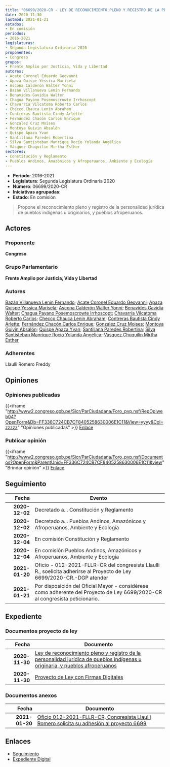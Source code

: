 ```yaml
---
title: "06699/2020-CR - LEY DE RECONOCIMIENTO PLENO Y REGISTRO DE LA PERSONALIDAD JURÍDICA DE PUEBLOS INDÍGENAS U ORIGINARIOS, Y PUEBLOS AFROPERUANOS"
date: 2020-11-30
lastmod: 2021-01-21
estados:
- En comisión
periodos:
- 2016-2021
legislaturas:
- Segunda Legislatura Ordinaria 2020
proponentes:
- Congreso
grupos:
- Frente Amplio por Justicia, Vida y Libertad
autores:
- Acate Coronel Eduardo Geovanni
- Apaza Quispe Yessica Marisela
- Ascona Calderón Walter Yonni
- Bazán Villanueva Lenin Fernando
- Benavides Gavidia Walter
- Chagua Payano Posemoscrowte Irrhoscopt
- Chavarría Vilcatoma Roberto Carlos
- Checco Chauca Lenin Abraham
- Contreras Bautista Cindy Arlette
- Fernández Chacón Carlos Enrique
- Gonzalez Cruz Moises
- Montoya Guivin Absalón
- Quispe Apaza Yvan
- Santillana Paredes Robertina
- Silva Santisteban Manrique Rocío Yolanda Angélica
- Vásquez Chuquilin Mirtha Esther
sectores:
- Constitución y Reglamento
- Pueblos Andinos, Amazónicos y Afroperuanos, Ambiente y Ecología
---
```

- **Periodo**: 2016-2021
- **Legislatura**: Segunda Legislatura Ordinaria 2020
- **Número**: 06699/2020-CR
- **Iniciativas agrupadas**: 
- **Estado**: En comisión

> Propone el reconocimiento pleno y registro de la personalidad jurídica de pueblos indígenas u originarios, y pueblos afroperuanos.


## Actores

### Proponente

**Congreso**

### Grupo Parlamentario

**Frente Amplio por Justicia, Vida y Libertad**

### Autores

[Bazán Villanueva Lenin Fernando](mailto:mailto:lbazan@congreso.gob.pe); [Acate Coronel Eduardo Geovanni](mailto:mailto:eacate@congreso.gob.pe); [Apaza Quispe Yessica Marisela](mailto:mailto:yapaza@congreso.gob.pe); [Ascona Calderón Walter Yonni](mailto:mailto:wascona@congreso.gob.pe); [Benavides Gavidia Walter](mailto:mailto:wbenavides@congreso.gob.pe); [Chagua Payano Posemoscrowte Irrhoscopt](mailto:mailto:pchagua@congreso.gob.pe); [Chavarría Vilcatoma Roberto Carlos](mailto:mailto:rchavarria@congreso.gob.pe); [Checco Chauca Lenin Abraham](mailto:mailto:lchecco@congreso.gob.pe); [Contreras Bautista Cindy Arlette](mailto:mailto:acontreras@congreso.gob.pe); [Fernández Chacón Carlos Enrique](mailto:mailto:cfernandezch@congreso.gob.pe); [Gonzalez Cruz Moises](mailto:mailto:mgonzalezc@congreso.gob.pe); [Montoya Guivin Absalón](mailto:mailto:amontoya@congreso.gob.pe); [Quispe Apaza Yvan](mailto:mailto:mquispes@congreso.gob.pe); [Santillana Paredes Robertina](mailto:mailto:rsantillana@congreso.gob.pe); [Silva Santisteban Manrique Rocío Yolanda Angélica](mailto:mailto:rsilvas@congreso.gob.pe); [Vásquez Chuquilin Mirtha Esther](mailto:mailto:mvasquezch@congreso.gob.pe)

### Adherentes

Llaulli Romero Freddy

## Opiniones

### Opiniones publicadas

{{<iframe "http://www2.congreso.gob.pe/Sicr/ParCiudadana/Foro_pvp.nsf/RepOpiweb04?OpenForm&Db=FF336C724CB7CF8405258630006E1C11&View=yyyy&Col=zzzzz" "Opiniones publicadas" >}}
[Enlace](http://www2.congreso.gob.pe/Sicr/ParCiudadana/Foro_pvp.nsf/RepOpiweb04?OpenForm&Db=FF336C724CB7CF8405258630006E1C11&View=yyyy&Col=zzzzz)

### Publicar opinión

{{<iframe "http://www2.congreso.gob.pe/Sicr/ParCiudadana/Foro_pvp.nsf/Documentos?OpenForm&ParentUnid=FF336C724CB7CF8405258630006E1C11&view" "Brindar opinión" >}}
[Enlace](http://www2.congreso.gob.pe/Sicr/ParCiudadana/Foro_pvp.nsf/Documentos?OpenForm&ParentUnid=FF336C724CB7CF8405258630006E1C11&view)


## Seguimiento

| Fecha | Evento |
|------:|--------|
| **2020-12-02** | Decretado a... Constitución y Reglamento |
| **2020-12-02** | Decretado a... Pueblos Andinos, Amazónicos y Afroperuanos, Ambiente y Ecología |
| **2020-12-04** | En comisión Constitución y Reglamento |
| **2020-12-04** | En comisión Pueblos Andinos, Amazónicos y Afroperuanos, Ambiente y Ecología |
| **2021-01-20** | Oficio - 012-2021-FLLR-CR del congresista Llaulli R., soelicita adherirse al Proyecto de Ley 6699/2020-CR.-DGP atender |
| **2021-01-21** | Por disposición del Oficial Mayor - considérese como adherente del Proyecto de Ley 6699/2020-CR al congresista peticionario. |

## Expediente

### Documentos proyecto de ley

| Fecha | Documento |
|------:|-----------|
| **2020-11-30** | [Ley de reconocimiento pleno y registro de la personalidad jurídica de pueblos indígenas u originaria, y pueblos afroperuanos](https://leyes.congreso.gob.pe/Documentos/2016_2021/Proyectos_de_Ley_y_de_Resoluciones_Legislativas/PL06699-20201130.pdf) |
| **2020-11-30** | [Proyecto de Ley con Firmas Digitales](https://leyes.congreso.gob.pe/Documentos/2016_2021/Proyectos_de_Ley_y_de_Resoluciones_Legislativas/Proyectos_Firmas_digitales/PL06699.pdf) |

### Documentos anexos

| Fecha | Documento |
|------:|-----------|
| **2021-01-20** | [Oficio 012-2021-FLLR-CR, Congresista Llaulli Romero solicita su adhesión al proyecto 6699](http://www.leyes.congreso.gob.pe/Documentos/2016_2021/Adhesiones/Proyectos_de_Ley/OFICIO-012-2021-FLLR-CR.pdf) |

## Enlaces

- [Seguimiento](http://www2.congreso.gob.pe/Sicr/TraDocEstProc/CLProLey2016.nsf/f7fff46988ca05b1052578e100829cc7/984b06914c55b91005258630007c81e2?OpenDocument)
- [Expediente Digital](http://www2.congreso.gob.pe/Sicr/TraDocEstProc/Expvirt_2011.nsf/visbusqptramdoc1621/06699?opendocument)

